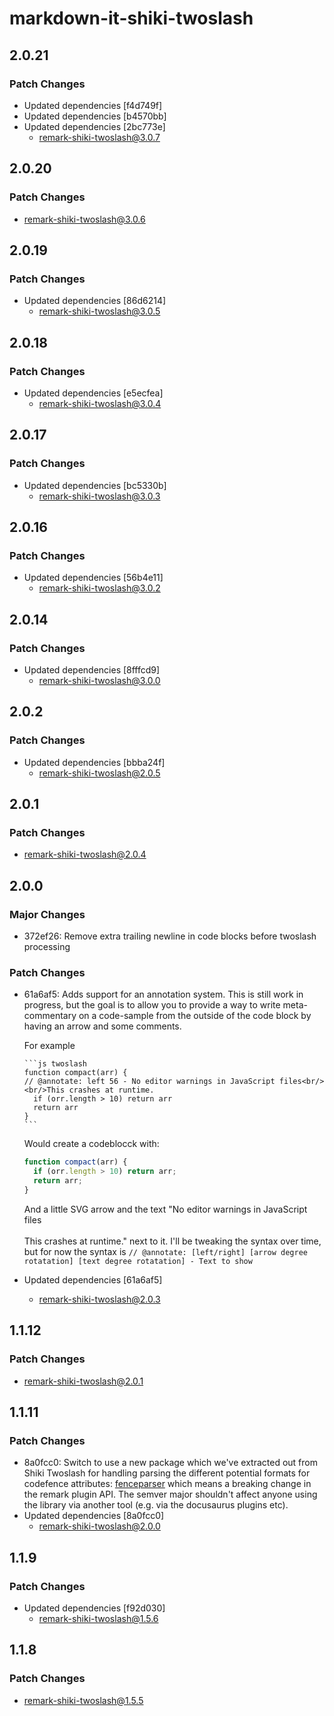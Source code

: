 # markdown-it-shiki-twoslash

## 2.0.21

### Patch Changes

- Updated dependencies [f4d749f]
- Updated dependencies [b4570bb]
- Updated dependencies [2bc773e]
  - remark-shiki-twoslash@3.0.7

## 2.0.20

### Patch Changes

- remark-shiki-twoslash@3.0.6

## 2.0.19

### Patch Changes

- Updated dependencies [86d6214]
  - remark-shiki-twoslash@3.0.5

## 2.0.18

### Patch Changes

- Updated dependencies [e5ecfea]
  - remark-shiki-twoslash@3.0.4

## 2.0.17

### Patch Changes

- Updated dependencies [bc5330b]
  - remark-shiki-twoslash@3.0.3

## 2.0.16

### Patch Changes

- Updated dependencies [56b4e11]
  - remark-shiki-twoslash@3.0.2

## 2.0.14

### Patch Changes

- Updated dependencies [8fffcd9]
  - remark-shiki-twoslash@3.0.0

## 2.0.2

### Patch Changes

- Updated dependencies [bbba24f]
  - remark-shiki-twoslash@2.0.5

## 2.0.1

### Patch Changes

- remark-shiki-twoslash@2.0.4

## 2.0.0

### Major Changes

- 372ef26: Remove extra trailing newline in code blocks before twoslash processing

### Patch Changes

- 61a6af5: Adds support for an annotation system. This is still work in progress, but the goal is to allow you to provide a way to write meta-commentary on a code-sample from the outside of the code block by having an arrow and some comments.

  For example

  ````
  ```js twoslash
  function compact(arr) {
  // @annotate: left 56 - No editor warnings in JavaScript files<br/><br/>This crashes at runtime.
    if (orr.length > 10) return arr
    return arr
  }
  ```
  ````

  Would create a codeblocck with:

  ```js
  function compact(arr) {
    if (orr.length > 10) return arr;
    return arr;
  }
  ```

  And a little SVG arrow and the text "No editor warnings in JavaScript files<br/><br/>This crashes at runtime." next to it.
  I'll be tweaking the syntax over time, but for now the syntax is `// @annotate: [left/right] [arrow degree rotatation] [text degree rotatation] - Text to show`

- Updated dependencies [61a6af5]
  - remark-shiki-twoslash@2.0.3

## 1.1.12

### Patch Changes

- remark-shiki-twoslash@2.0.1

## 1.1.11

### Patch Changes

- 8a0fcc0: Switch to use a new package which we've extracted out from Shiki Twoslash for handling parsing the different potential formats for codefence attributes: [fenceparser](https://www.npmjs.com/package/fenceparser) which means a breaking change in the remark plugin API. The semver major shouldn't affect anyone using the library via another tool (e.g. via the docusaurus plugins etc).
- Updated dependencies [8a0fcc0]
  - remark-shiki-twoslash@2.0.0

## 1.1.9

### Patch Changes

- Updated dependencies [f92d030]
  - remark-shiki-twoslash@1.5.6

## 1.1.8

### Patch Changes

- remark-shiki-twoslash@1.5.5
